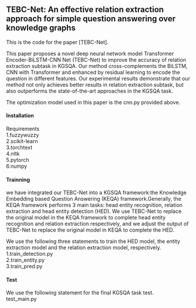 ## TEBC-Net: An effective relation extraction approach for simple question answering over knowledge graphs

This is the code for the paper [TEBC-Net]. 

This paper proposes a novel deep neural network model Transformer Encoder-BiLSTM-CNN Net (TEBC-Net) to improve the accuracy of relation extraction subtask in KGSQA. Our method cross-complements the BiLSTM, CNN with Transformer and enhanced by residual learning to encode the question in different features. Our experimental results demonstrate that our method not only achieves better results in relation extraction subtask, but also outperforms the state-of-the-art approaches in the KGSQA task.  

The optimization model used in this paper is the cnn.py provided above.


#### Installation
Requirements  
1.fuzzywuzzy  
2.scikit-learn  
3.torchtext  
4.nltk  
5.pytorch  
6.numpy

#### Trainning
we have integrated our TEBC-Net into a KGSQA framework:the Knowledge Embedding based Question Answering (KEQA) framework.Generally, the KEQA framework performs 3 main tasks: head entity recognition, relation extraction and head entity detection (HED). We use TEBC-Net to replace the original model in the KEQA framework to complete head entity
recognition and relation extraction respectively, and we adjust the output of TEBC-Net to replace the original model in KEQA to complete the HED.   

We use the following three statements to train the HED model, the entity extraction model and the relation extraction model, respectively.  
1.train_detection.py  
2.train_entity.py  
3.train_pred.py  


#### Test
We use the following statement for the final KGSQA task test.  
test_main.py












